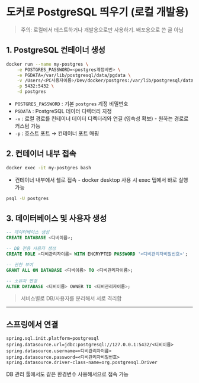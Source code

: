 # 도커로 PostgreSQL 띄우기 (로컬 개발용)

> 주의: 로컬에서 테스트하거나 개발용으로만 사용하기. 배포용으로 쓴 글 아님

## 1. PostgreSQL 컨테이너 생성

```bash
docker run --name my-postgres \
    -e POSTGRES_PASSWORD=<postgres계정비번> \
    -e PGDATA=/var/lib/postgresql/data/pgdata \
    -v /Users/<PC사용자이름>/Dev/docker/postgres:/var/lib/postgresql/data \
    -p 5432:5432 \
    -d postgres
```

* `POSTGRES_PASSWORD` : 기본 `postgres` 계정 비밀번호
* `PGDATA` : PostgreSQL 데이터 디렉터리 지정
* `-v` : 로컬 경로를 컨테이너 데이터 디렉터리와 연결 (영속성 확보) - 원하는 경로로 커스텀 가능
* `-p` : 호스트 포트 → 컨테이너 포트 매핑

## 2. 컨테이너 내부 접속

```bash
docker exec -it my-postgres bash
```

- 컨테이너 내부에서 쉘로 접속 - docker desktop 사용 시 exec 탭에서 바로 실행 가능  

```bash
psql -U postgres
```

## 3. 데이터베이스 및 사용자 생성

```sql
-- 데이터베이스 생성
CREATE DATABASE <디비이름>;

-- DB 전용 사용자 생성
CREATE ROLE <디비관리자이름> WITH ENCRYPTED PASSWORD '<디비관리자비밀번호>';

-- 권한 부여
GRANT ALL ON DATABASE <디비이름> TO <디비관리자이름>;

-- 소유자 변경
ALTER DATABASE <디비이름> OWNER TO <디비관리자이름>;
```

> 서비스별로 DB/사용자를 분리해서 서로 격리함

---

## 스프링에서 연결

```properties
spring.sql.init.platform=postgresql
spring.datasource.url=jdbc:postgresql://127.0.0.1:5432/<디비이름>
spring.datasource.username=<디비관리자이름>
spring.datasource.password=<디비관리자비밀번호>
spring.datasource.driver-class-name=org.postgresql.Driver
```

DB 관리 툴에서도 같은 환경변수 사용해서으로 접속 가능
